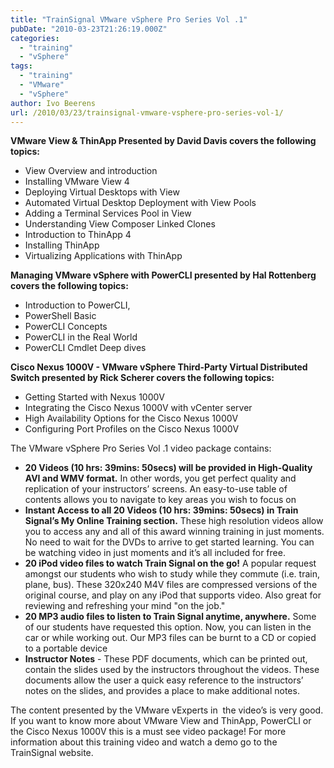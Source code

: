 ```yaml
---
title: "TrainSignal VMware vSphere Pro Series Vol .1"
pubDate: "2010-03-23T21:26:19.000Z"
categories: 
  - "training"
  - "vSphere"
tags: 
  - "training"
  - "VMware"
  - "vSphere"
author: Ivo Beerens
url: /2010/03/23/trainsignal-vmware-vsphere-pro-series-vol-1/
---
```


**VMware View & ThinApp Presented by David Davis covers the following topics:**

- View Overview and introduction
- Installing VMware View 4
- Deploying Virtual Desktops with View
- Automated Virtual Desktop Deployment with View Pools
- Adding a Terminal Services Pool in View
- Understanding View Composer Linked Clones
- Introduction to ThinApp 4
- Installing ThinApp
- Virtualizing Applications with ThinApp

**Managing VMware vSphere with PowerCLI presented by Hal Rottenberg covers the following topics:**

- Introduction to PowerCLI,
- PowerShell Basic
- PowerCLI Concepts
- PowerCLI in the Real World
- PowerCLI Cmdlet Deep dives

**Cisco Nexus 1000V - VMware vSphere Third-Party Virtual Distributed Switch presented by Rick Scherer covers the following topics:**

- Getting Started with Nexus 1000V
- Integrating the Cisco Nexus 1000V with vCenter server
- High Availability Options for the Cisco Nexus 1000V
- Configuring Port Profiles on the Cisco Nexus 1000V

The VMware vSphere Pro Series Vol .1 video package contains:

- **20 Videos (10 hrs: 39mins: 50secs) will be provided in High-Quality AVI and WMV format.** In other words, you get perfect quality and replication of your instructors’ screens. An easy-to-use table of contents allows you to navigate to key areas you wish to focus on
- **Instant Access to all 20 Videos (10 hrs: 39mins: 50secs) in Train Signal’s My Online Training section.** These high resolution videos allow you to access any and all of this award winning training in just moments. No need to wait for the DVDs to arrive to get started learning. You can be watching video in just moments and it’s all included for free.
- **20 iPod video files to watch Train Signal on the go!** A popular request amongst our students who wish to study while they commute (i.e. train, plane, bus). These 320x240 M4V files are compressed versions of the original course, and play on any iPod that supports video. Also great for reviewing and refreshing your mind "on the job."
- **20 MP3 audio files to listen to Train Signal anytime, anywhere.** Some of our students have requested this option. Now, you can listen in the car or while working out. Our MP3 files can be burnt to a CD or copied to a portable device
- **Instructor Notes** - These PDF documents, which can be printed out, contain the slides used by the instructors throughout the videos. These documents allow the user a quick easy reference to the instructors’ notes on the slides, and provides a place to make additional notes.

The content presented by the VMware vExperts in  the video’s is very good. If you want to know more about VMware View and ThinApp, PowerCLI or the Cisco Nexus 1000V this is a must see video package! For more information about this training video and watch a demo go to the TrainSignal website.